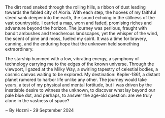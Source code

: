 
The dirt road snaked through the rolling hills, a ribbon of dust leading towards the fabled city of Aloria. With each step, the hooves of my faithful steed sank deeper into the earth, the sound echoing in the stillness of the vast countryside. I carried a map, worn and faded, promising riches and adventure beyond the horizon. The journey was perilous, fraught with bandit ambushes and treacherous landscapes, yet the whisper of the wind, the scent of pine and moss, fueled my spirit. It was a time for bravery, cunning, and the enduring hope that the unknown held something extraordinary. 

The starship hummed with a low, vibrating energy, a symphony of technology carrying me to the edges of the known universe. Through the viewport, I gazed at the Milky Way, a swirling tapestry of celestial bodies, a cosmic canvas waiting to be explored. My destination: Kepler-186f, a distant planet rumored to harbor life unlike any other. The journey would take years, a test of my physical and mental fortitude, but I was driven by the insatiable desire to witness the unknown, to discover what lay beyond our pale blue dot, and perhaps, to answer the age-old question: are we truly alone in the vastness of space? 

~ By Hozmi - 29 September 2024
